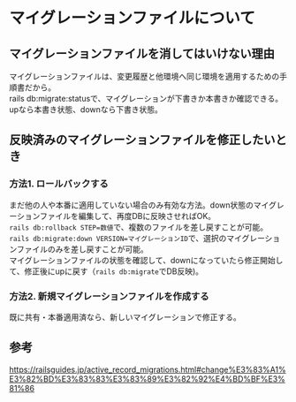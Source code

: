 # マイグレーションファイルについて

## マイグレーションファイルを消してはいけない理由
マイグレーションファイルは、変更履歴と他環境へ同じ環境を適用するための手順書だから。
<br>
rails db:migrate:statusで、マイグレーションが下書きか本書きか確認できる。
upなら本書き状態、downなら下書き状態。


## 反映済みのマイグレーションファイルを修正したいとき
### 方法1. ロールバックする
まだ他の人や本番に適用していない場合のみ有効な方法。down状態のマイグレーションファイルを編集して、再度DBに反映させればOK。  
`rails db:rollback STEP=数値`で、複数のファイルを差し戻すことが可能。  
`rails db:migrate:down VERSION=マイグレーションID`で、選択のマイグレーションファイルのみを差し戻すことが可能。  
マイグレーションファイルの状態を確認して、downになっていたら修正開始して、修正後にupに戻す（`rails db:migrate`でDB反映)。

### 方法2. 新規マイグレーションファイルを作成する
既に共有・本番適用済なら、新しいマイグレーションで修正する。

## 参考
<a>https://railsguides.jp/active_record_migrations.html#change%E3%83%A1%E3%82%BD%E3%83%83%E3%83%89%E3%82%92%E4%BD%BF%E3%81%86</a>
